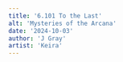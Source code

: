 ```yaml
---
title: '6.101 To the Last'
alt: 'Mysteries of the Arcana'
date: '2024-10-03'
author: 'J Gray'
artist: 'Keira'
---
```

